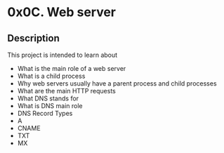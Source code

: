 # 0x0C. Web server

## Description

This project is intended to learn about

+ What is the main role of a web server
+ What is a child process
+ Why web servers usually have a parent process and child processes
+ What are the main HTTP requests
+ What DNS stands for
+ What is DNS main role
+ DNS Record Types
+ A
+ CNAME
+ TXT
+ MX
